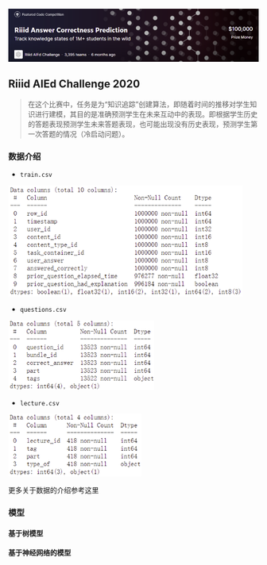 ![image-20210627213157359](figure/image-20210627213157359.png)

## Riiid AIEd Challenge 2020

> 在这个比赛中，任务是为“知识追踪”创建算法，即随着时间的推移对学生知识进行建模，其目的是准确预测学生在未来互动中的表现。即根据学生历史的答题表现预测学生未来答题表现，也可能出现没有历史表现，预测学生第一次答题的情况（冷启动问题）。

### 数据介绍

+ `train.csv`

<img src="figure/image-20210627223604489.png" alt="image-20210627223604489" style="zoom: 75%;" />

+ `questions.csv`

<img src="figure/image-20210627225330637.png" alt="image-20210627225330637" style="zoom:75%;" />

+ `lecture.csv`

<img src="figure/image-20210627225539573.png" alt="image-20210627225539573" style="zoom:75%;" />

更多关于数据的介绍参考这里

### 模型

#### 基于树模型























#### 基于神经网络的模型

































